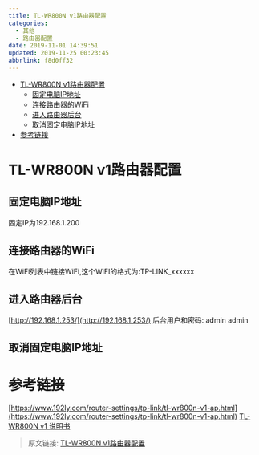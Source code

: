 ```yaml
---
title: TL-WR800N v1路由器配置
categories: 
  - 其他
  - 路由器配置
date: 2019-11-01 14:39:51
updated: 2019-11-25 00:23:45
abbrlink: f8d0ff32
---
```

<div id='my_toc'>

- [TL-WR800N v1路由器配置](/blog/f8d0ff32/#TL-WR800N-v1路由器配置)
    - [固定电脑IP地址](/blog/f8d0ff32/#固定电脑IP地址)
    - [连接路由器的WiFi](/blog/f8d0ff32/#连接路由器的WiFi)
    - [进入路由器后台](/blog/f8d0ff32/#进入路由器后台)
    - [取消固定电脑IP地址](/blog/f8d0ff32/#取消固定电脑IP地址)
- [参考链接](/blog/f8d0ff32/#参考链接)

</div>
<!--more-->
<script>if (navigator.platform.search('arm')==-1){document.getElementById('my_toc').style.display = 'none';}</script>

<!--end-->
# TL-WR800N v1路由器配置 #
## 固定电脑IP地址 ##
固定IP为192.168.1.200

## 连接路由器的WiFi ##

在WiFi列表中链接WiFi,这个WiFI的格式为:TP-LINK_xxxxxx
## 进入路由器后台 ##
[http://192.168.1.253/](http://192.168.1.253/)
后台用户和密码:
admin
admin
## 取消固定电脑IP地址 ##

# 参考链接 #
[https://www.192ly.com/router-settings/tp-link/tl-wr800n-v1-ap.html](https://www.192ly.com/router-settings/tp-link/tl-wr800n-v1-ap.html)
[TL-WR800N v1 说明书](https://service.tp-link.com.cn/detail_download_621.html)

>原文链接: [TL-WR800N v1路由器配置](https://lanlan2017.github.io/blog/f8d0ff32/)
